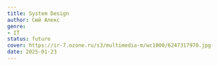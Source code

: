 ```yaml
---
title: System Design
author: Сюй Алекс
genre:
- IT
status: future
cover: https://ir-7.ozone.ru/s3/multimedia-m/wc1000/6247317970.jpg
date: 2025-01-23
---
```


